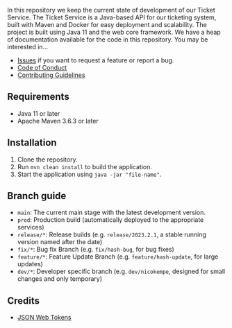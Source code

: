 In this repository we keep the current state of development of our Ticket Service. The Ticket Service is a Java-based API for our ticketing system, built with Maven and Docker for easy deployment and scalability. The project is built using Java 11 and the web core framework. We have a heap of documentation available for the code in this repository. You may be interested in...
* [Issues](https://github.com/project-dynasty/ticket-service/issues) if you want to request a feature or report a bug.
* [Code of Conduct](https://github.com/project-dynasty/docs/blob/main/docs/code_of_conduct.md)
* [Contributing Guidelines](https://github.com/project-dynasty/docs/blob/main/docs/contributing.md)

## Requirements

- Java 11 or later
- Apache Maven 3.6.3 or later

## Installation

1. Clone the repository.
2. Run `mvn clean install` to build the application.
3. Start the application using `java -jar "file-name"`.

## Branch guide
* `main`: The current main stage with the latest development version.
* `prod`: Production build (automatically deployed to the appropriate services)
* `release/*`: Release builds (e.g. `release/2023.2.1`, a stable running version named after the date)
* `fix/*`: Bug fix Branch (e.g. `fix/hash-bug`, for bug fixes)
* `feature/*`: Feature Update Branch (e.g. `feature/hash-update`, for large updates)
* `dev/*`: Developer specific branch (e.g. `dev/nicokempe`, designed for small changes and only temporary)

## Credits
* [JSON Web Tokens](https://jwt.io/)
